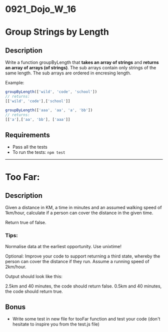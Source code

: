 # 0921_Dojo_W_16

# Group Strings by Length

## Description
Write a function groupByLength that **takes an array of strings** and **returns an array of arrays (of strings)**. The sub arrays contain only strings of the same length. The sub arrays are ordered in encresing length.

Example:
```javascript
groupByLength(['wild', 'code', 'school'])
// returns:
[['wild', 'code'],['school']]

groupByLength(['aaa', 'aa', 'a', 'bb'])
// returns:
[['a'],['aa', 'bb'], ['aaa']]
```


## Requirements
- Pass all the tests
- To run the tests: `npm test`

----------------------------------------------------------------------------------------------------------------------------------------------------------------

# Too Far:

## Description
Given a distance in KM, a time in minutes and an assumed walking speed of 1km/hour, calculate if a person can cover the distance in the given time.

Return true of false.

### Tips:

Normalise data at the earliest opportunity. Use unixtime!

Optional: Improve your code to support returning a third state, whereby the person can cover the distance if they run. Assume a running speed of 2km/hour.

Output should look like this:

2.5km and 40 minutes, the code should return false. 0.5km and 40 minutes, the code should return true.

## Bonus
- Write some test in new file for tooFar function and test your code (don't hesitate to inspire you from the test.js file)

